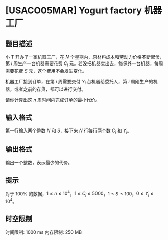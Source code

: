 # [USACO05MAR] Yogurt factory 机器工厂

## 题目描述

小 T 开办了一家机器工厂，在 $N$ 个星期内，原材料成本和劳动力价格不断起伏，第 $i$ 周生产一台机器需要花费 $C_i$ 元。若没把机器卖出去，每保养一台机器，每周需要花费 $S$ 元，这个费用不会发生变化。

机器工厂接到订单，在第 $i$ 周需要交付 $Y_i$ 台机器给委托人，第 $i$ 周刚生产的机器，或者之前的存货，都可以进行交付。

请你计算出这 $n$ 周时间内完成订单的最小代价。

## 输入格式

第一行输入两个整数 $N$ 和 $S$，接下来 $N$ 行每行两个数 $C_i$ 和 $Y_i$。

## 输出格式

输出一个整数，表示最少的代价。

## 提示

对于 $100\%$ 的数据，$1 \le n\le 10^4$，$1 \le C_i \le 5000$，$1 \le S \le 100$，$0 \le Y_i \le 10^4$。

## 时空限制

时间限制: 1000 ms
内存限制: 250 MB
